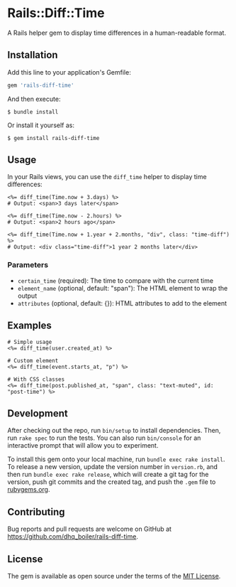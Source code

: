 # Rails::Diff::Time

A Rails helper gem to display time differences in a human-readable format.

## Installation

Add this line to your application's Gemfile:

```ruby
gem 'rails-diff-time'
```

And then execute:

    $ bundle install

Or install it yourself as:

    $ gem install rails-diff-time

## Usage

In your Rails views, you can use the `diff_time` helper to display time differences:

```erb
<%= diff_time(Time.now + 3.days) %>
# Output: <span>3 days later</span>

<%= diff_time(Time.now - 2.hours) %>
# Output: <span>2 hours ago</span>

<%= diff_time(Time.now + 1.year + 2.months, "div", class: "time-diff") %>
# Output: <div class="time-diff">1 year 2 months later</div>
```

### Parameters

- `certain_time` (required): The time to compare with the current time
- `element_name` (optional, default: "span"): The HTML element to wrap the output
- `attributes` (optional, default: {}): HTML attributes to add to the element

## Examples

```erb
# Simple usage
<%= diff_time(user.created_at) %>

# Custom element
<%= diff_time(event.starts_at, "p") %>

# With CSS classes
<%= diff_time(post.published_at, "span", class: "text-muted", id: "post-time") %>
```

## Development

After checking out the repo, run `bin/setup` to install dependencies. Then, run `rake spec` to run the tests. You can also run `bin/console` for an interactive prompt that will allow you to experiment.

To install this gem onto your local machine, run `bundle exec rake install`. To release a new version, update the version number in `version.rb`, and then run `bundle exec rake release`, which will create a git tag for the version, push git commits and the created tag, and push the `.gem` file to [rubygems.org](https://rubygems.org).

## Contributing

Bug reports and pull requests are welcome on GitHub at https://github.com/dhq_boiler/rails-diff-time.

## License

The gem is available as open source under the terms of the [MIT License](https://opensource.org/licenses/MIT).

